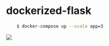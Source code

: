 # dockerized-flask

```bash
	$ docker-compose up --scale app=3
```

<img src="img.png" align="center"/>
